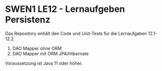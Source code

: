 # SWEN1 LE12 - Lernaufgeben Persistenz  

Das Repository enhält den Code und Unit-Tests für die Lernaufgaben 12.1-12.2.

1. DAO Mapper ohne ORM
2. DAO Mapper mit ORM JPA/Hibernate

Voraussetzung ist Java 11 oder höher. 

